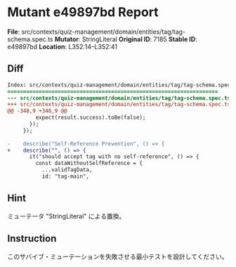 # Mutant e49897bd Report

**File**: src/contexts/quiz-management/domain/entities/tag/tag-schema.spec.ts
**Mutator**: StringLiteral
**Original ID**: 7185
**Stable ID**: e49897bd
**Location**: L352:14–L352:41

## Diff

```diff
Index: src/contexts/quiz-management/domain/entities/tag/tag-schema.spec.ts
===================================================================
--- src/contexts/quiz-management/domain/entities/tag/tag-schema.spec.ts	original
+++ src/contexts/quiz-management/domain/entities/tag/tag-schema.spec.ts	mutated #7185
@@ -348,9 +348,9 @@
         expect(result.success).toBe(false);
       });
     });
 
-    describe("Self-Reference Prevention", () => {
+    describe("", () => {
       it("should accept tag with no self-reference", () => {
         const dataWithoutSelfReference = {
           ...validTagData,
           id: "tag-main",
```

## Hint

ミューテータ "StringLiteral" による置換。

## Instruction

このサバイブ・ミューテーションを失敗させる最小テストを設計してください。
